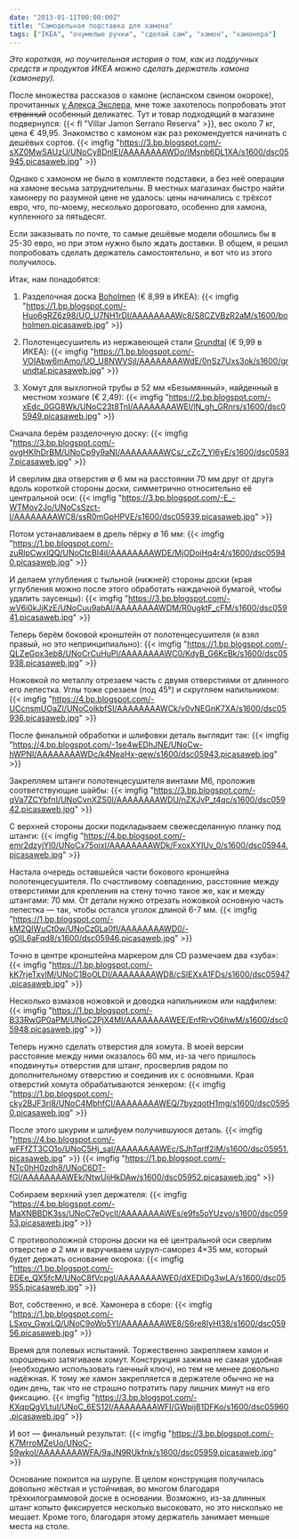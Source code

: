 ```yaml
---
date: "2013-01-11T00:00:00Z"
title: "Самодельная подставка для хамона"
tags: ["IKEA", "очумелые ручки", "сделай сам", "хамон", "хамонера"]
---
```


*Это короткая, но поучительная история о том, как из подручных средств и продуктов ИКЕА можно сделать держатель хамона (хамонеру).*

После множества рассказов о хамоне (испанском свином окороке), прочитанных [у Алекса Экслера](https://www.google.ru/search?q=хамон+site%3Aexler.ru), мне тоже захотелось попробовать этот ~~странный~~ особенный деликатес. Тут и товар подходящий в магазине подвернулся: {{< fl "Villar Jamon Serrano Reserva" >}}, вес около 7 кг, цена € 49,95. Знакомство с хамоном как раз рекомендуется начинать с дешёвых сортов.
{{< imgfig "https://3.bp.blogspot.com/-sXZ0MwSAUzU/UNoCy8DnlEI/AAAAAAAAWDo/IMsnb6DL1XA/s1600/dsc05945.picasaweb.jpg" >}}

<!--more-->

Однако с хамоном не было в комплекте подставки, а без неё операции на хамоне весьма затруднительны. В местных магазинах быстро найти хамонеру по разумной цене не удалось: цены начинались с трёхсот евро, что, по-моему, несколько дороговато, особенно для хамона, купленного за пятьдесят.

Если заказывать по почте, то самые дешёвые модели обошлись бы в 25-30 евро, но при этом нужно было ждать доставки. В общем, я решил попробовать сделать держатель самостоятельно, и вот что из этого получилось.

Итак, нам понадобятся:

1. Разделочная доска [Boholmen](http://www.ikea.com/nl/nl/catalog/products/90115544/) (€ 8,99 в ИКЕА):
{{< imgfig "https://1.bp.blogspot.com/-Huo6gRZ6z98/UO_U7NH1rDI/AAAAAAAAWc8/S8CZVBzR2aM/s1600/boholmen.picasaweb.jpg" >}}

2. Полотенцесушитель из нержавеющей стали [Grundtal](http://www.ikea.com/nl/nl/catalog/products/80047895/) (€ 9,99 в ИКЕА):
{{< imgfig "https://1.bp.blogspot.com/-VOIAbw6mAmo/UO_U8NWVSjI/AAAAAAAAWdE/0nSz7Uxs3ok/s1600/grundtal.picasaweb.jpg" >}}

3. Хомут для выхлопной трубы ∅ 52 мм «Безымянный», найденный в местном хозмаге (€ 2,49):
{{< imgfig "https://2.bp.blogspot.com/-xEdc_0GG8Wk/UNoC23t8TnI/AAAAAAAAWEI/lN_gh_GRnrs/s1600/dsc05949.picasaweb.jpg" >}}

Сначала берём разделочную доску:
{{< imgfig "https://3.bp.blogspot.com/-ovgHKIhDrBM/UNoCp9y9aNI/AAAAAAAAWCs/_cZc7_YI6yE/s1600/dsc05937.picasaweb.jpg" >}}

И сверлим два отверстия ∅ 6 мм на расстоянии 70 мм друг от друга вдоль короткой стороны доски, симметрично относительно её центральной оси:
{{< imgfig "https://3.bp.blogspot.com/-E_-WTMov2Jo/UNoCsSzct-I/AAAAAAAAWC8/ssR0mGpHPVE/s1600/dsc05939.picasaweb.jpg" >}}

Потом устанавливаем в дрель пёрку ∅ 16 мм:
{{< imgfig "https://1.bp.blogspot.com/-zuRIpCwxlQQ/UNoCtcBI4iI/AAAAAAAAWDE/MjODoiHq4r4/s1600/dsc05940.picasaweb.jpg" >}}

И делаем углубления с тыльной (нижней) стороны доски (края углубления можно после этого обработать наждачной бумагой, чтобы удалить заусенцы):
{{< imgfig "https://3.bp.blogspot.com/-wV6i0kJjKzE/UNoCuu9abAI/AAAAAAAAWDM/R0ugktF_cFM/s1600/dsc05941.picasaweb.jpg" >}}

Теперь берём боковой кронштейн от полотенцесушителя (я взял правый, но это непринципиально):
{{< imgfig "https://1.bp.blogspot.com/-QLZeGpx3eb8/UNoCrCuHuPI/AAAAAAAAWC0/KdyB_G6KcBk/s1600/dsc05938.picasaweb.jpg" >}}

Ножовкой по металлу отрезаем часть с двумя отверстиями от длинного его лепестка. Углы тоже срезаем (под 45°) и скругляем напильником:
{{< imgfig "https://4.bp.blogspot.com/-UCcnsmUOaZI/UNoColkbfSI/AAAAAAAAWCk/v0vNEGnK7XA/s1600/dsc05936.picasaweb.jpg" >}}

После финальной обработки и шлифовки деталь выглядит так:
{{< imgfig "https://4.bp.blogspot.com/-1se4wEDhJNE/UNoCw-hWPNI/AAAAAAAAWDc/k4NeaHx-qew/s1600/dsc05943.picasaweb.jpg" >}}

Закрепляем штанги полотенцесушителя винтами М6, проложив соответствующие шайбы:
{{< imgfig "https://3.bp.blogspot.com/-qVa7ZCYbfnI/UNoCvnXZS0I/AAAAAAAAWDU/nZXJvP_t4qc/s1600/dsc05942.picasaweb.jpg" >}}

С верхней стороны доски подкладываем свежесделанную планку под штанги:
{{< imgfig "https://4.bp.blogspot.com/-emr2dzyjYl0/UNoCx75oixI/AAAAAAAAWDk/FxoxXYIUv_0/s1600/dsc05944.picasaweb.jpg" >}}

Настала очередь оставшейся части бокового кроншейна полотенцесушителя. По счастливому совпадению, расстояние между отверстиями для крепления на стену точно такое же, как и между штангами: 70 мм. От детали нужно отрезать ножовкой основную часть лепестка — так, чтобы остался уголок длиной 6-7 мм.
{{< imgfig "https://1.bp.blogspot.com/-kM2QIWuCt0w/UNoCz0La0fI/AAAAAAAAWD0/-gOIL6aFqd8/s1600/dsc05946.picasaweb.jpg" >}}

Точно в центре кронштейна маркером для CD размечаем два «зуба»:
{{< imgfig "https://1.bp.blogspot.com/-kK7rjeTxvlM/UNoC1BoOLDI/AAAAAAAAWD8/cSIEXxA1FDs/s1600/dsc05947.picasaweb.jpg" >}}

Несколько взмахов ножовкой и доводка напильником или надфилем:
{{< imgfig "https://1.bp.blogspot.com/-B33RwGP0aPM/UNoC2PjX4MI/AAAAAAAAWEE/EnfRrvO6hwM/s1600/dsc05948.picasaweb.jpg" >}}

Теперь нужно сделать отверстия для хомута. В моей версии расстояние между ними оказалось 60 мм, из-за чего пришлось «подвинуть» отверстия для штанг, просверлив рядом по дополнительному отверстию и соединив их с основными. Края отверстий хомута обрабатываются зенкером:
{{< imgfig "https://1.bp.blogspot.com/-cky2BJF3ri8/UNoC4MbhfCI/AAAAAAAAWEQ/7byzqotH1mg/s1600/dsc05950.picasaweb.jpg" >}}

После этого шкурим и шлифуем получившуюся деталь.
{{< imgfig "https://4.bp.blogspot.com/-wFFfZT3CO1o/UNoC5Hj_saI/AAAAAAAAWEc/SJhTqrlf2iM/s1600/dsc05951.picasaweb.jpg" >}}
{{< imgfig "https://1.bp.blogspot.com/-NTc0hH0zdh8/UNoC6DT-fGI/AAAAAAAAWEk/NtwUijHkDAw/s1600/dsc05952.picasaweb.jpg" >}}

Собираем верхний узел держателя:
{{< imgfig "https://4.bp.blogspot.com/-MaXNBBDK3ss/UNoC7eOycII/AAAAAAAAWEs/e9fs5oYUzvo/s1600/dsc05953.picasaweb.jpg" >}}

С противоположной стороны доски на её центральной оси сверлим отверстие ∅ 2 мм и вкручиваем шуруп-саморез 4×35 мм, который будет держать основание окорока:
{{< imgfig "https://1.bp.blogspot.com/-EDEe_QX5fcM/UNoC8fVcpgI/AAAAAAAAWE0/dXEDIDg3wLA/s1600/dsc05955.picasaweb.jpg" >}}

Вот, собственно, и всё. Хамонера в сборе:
{{< imgfig "https://1.bp.blogspot.com/-LSxov_GwxLQ/UNoC9oWo5YI/AAAAAAAAWE8/S6re8IyHI38/s1600/dsc05956.picasaweb.jpg" >}}

Время для полевых испытаний. Торжественно закрепляем хамон и хорошенько затягиваем хомут. Конструкция зажима не самая удобная (необходимо использовать гаечный ключ), но тем не менее довольно надёжная. К тому же хамон закрепляется в держателе обычно не на один день, так что не страшно потратить пару лишних минут на его фиксацию.
{{< imgfig "https://3.bp.blogspot.com/-KXqpQgVLtuI/UNoC_6ES12I/AAAAAAAAWFI/GWpij81DFKo/s1600/dsc05960.picasaweb.jpg" >}}

И вот — финальный результат:
{{< imgfig "https://3.bp.blogspot.com/-K7MrroMZeUo/UNoC-59wkoI/AAAAAAAAWFA/9aJN9RUkfnk/s1600/dsc05959.picasaweb.jpg" >}}

Основание покоится на шурупе. В целом конструкция получилась довольно жёсткая и устойчивая, во многом благодаря трёхкилограммовой доске в основании. Возможно, из-за длинных штанг копыто фиксируется несколько высоковато, но это нисколько не мешает. Кроме того, благодаря этому держатель занимает меньше места на столе.
